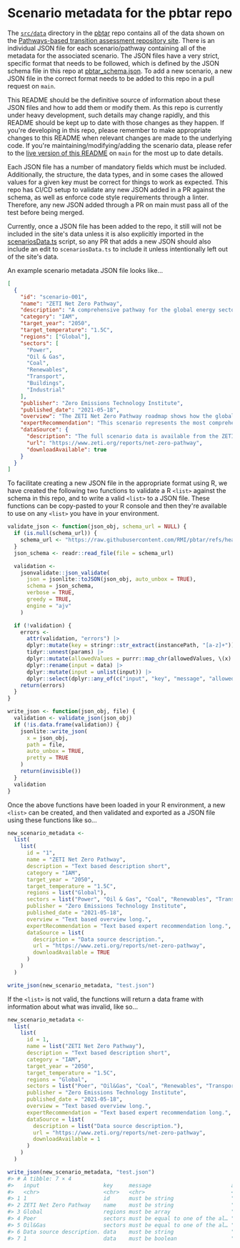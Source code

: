 # Scenario metadata for the pbtar repo

The [`src/data`](https://github.com/RMI/pbtar/tree/main/src/data) directory in the [pbtar](https://github.com/RMI/pbtar) repo contains all of the data shown on the [Pathways-based transition assessment repository site](https://green-pebble-01f5d5c1e-main.westus2.6.azurestaticapps.net). There is an individual JSON file for each scenario/pathway containing all of the metadata for the associated scenario. The JSON files have a very strict, specific format that needs to be followed, which is defined by the JSON schema file in this repo at [pbtar_schema.json](https://github.com/RMI/pbtar/blob/main/pbtar_schema.json). To add a new scenario, a new JSON file in the correct format needs to be added to this repo in a pull request on `main`.

This README should be the definitive source of information about these JSON files and how to add them or modify them. As this repo is currently under heavy development, such details may change rapidly, and this README should be kept up to date with those changes as they happen. If you're developing in this repo, please remember to make appropriate changes to this README when relevant changes are made to the underlying code. If you're maintaining/modifying/adding the scenario data, please refer to the [live version of this README](https://github.com/RMI/pbtar/blob/main/src/data/README.md) on `main` for the most up to date details.

Each JSON file has a number of mandatory fields which must be included. Additionally, the structure, the data types, and in some cases the allowed values for a given key must be correct for things to work as expected. This repo has CI/CD setup to validate any new JSON added in a PR against the schema, as well as enforce code style requirements through a linter. Therefore, any new JSON added through a PR on main must pass all of the test before being merged.

Currently, once a JSON file has been added to the repo, it still will not be included in the site's data unless it is also explicitly imported in the [scenariosData.ts](https://github.com/RMI/pbtar/blob/main/src/data/scenariosData.ts) script, so any PR that adds a new JSON should also include an edit to `scenariosData.ts` to include it unless intentionally left out of the site's data.

An example scenario metadata JSON file looks like...

```json
[
  {
    "id": "scenario-001",
    "name": "ZETI Net Zero Pathway",
    "description": "A comprehensive pathway for the global energy sector to reach net zero by 2050",
    "category": "IAM",
    "target_year": "2050",
    "target_temperature": "1.5C",
    "regions": ["Global"],
    "sectors": [
      "Power",
      "Oil & Gas",
      "Coal",
      "Renewables",
      "Transport",
      "Buildings",
      "Industrial"
    ],
    "publisher": "Zero Emissions Technology Institute",
    "published_date": "2021-05-18",
    "overview": "The ZETI Net Zero Pathway roadmap shows how the global energy sector can achieve net zero emissions by 2050. It is designed to examine what would need to happen to the energy system over the next 30 years to achieve net zero emissions by 2050. The pathway calls for rapid deployment of available technologies between now and 2030, with clean technologies in heavy industry and long-distance transport developed and brought to market in the 2030s. The pathway also requires innovation, international cooperation, and significant investment.",
    "expertRecommendation": "This scenario represents the most comprehensive global pathway to net zero and is highly recommended as a reference scenario for any climate transition assessment. It has excellent sectoral coverage and provides detailed milestones for different technologies and regions. However, analysts should note that it may be less detailed for specific regional considerations in Southeast Asia or other developing regions. Consider complementing this scenario with regional scenarios for a more complete assessment.",
    "dataSource": {
      "description": "The full scenario data is available from the ZETI website. Free summary data is available for download, while complete datasets require a ZETI data subscription.",
      "url": "https://www.zeti.org/reports/net-zero-pathway",
      "downloadAvailable": true
    }
  }
]
```

To facilitate creating a new JSON file in the appropriate format using R, we have created the following two functions to validate a R `<list>` against the schema in this repo, and to write a valid `<list>` to a JSON file. These functions can be copy-pasted to your R console and then they're available to use on any `<list>` you have in your environment.

```r
validate_json <- function(json_obj, schema_url = NULL) {
  if (is.null(schema_url)) {
    schema_url <- "https://raw.githubusercontent.com/RMI/pbtar/refs/heads/main/pbtar_schema.json"
  }
  json_schema <- readr::read_file(file = schema_url)

  validation <-
    jsonvalidate::json_validate(
      json = jsonlite::toJSON(json_obj, auto_unbox = TRUE),
      schema = json_schema,
      verbose = TRUE,
      greedy = TRUE,
      engine = "ajv"
    )

  if (!validation) {
    errors <-
      attr(validation, "errors") |>
      dplyr::mutate(key = stringr::str_extract(instancePath, "[a-z]+")) |>
      tidyr::unnest(params) |>
      dplyr::mutate(allowedValues = purrr::map_chr(allowedValues, \(x) paste0(x, collapse = ", "))) |>
      dplyr::rename(input = data) |>
      dplyr::mutate(input = unlist(input)) |>
      dplyr::select(dplyr::any_of(c("input", "key", "message", "allowedValues")))
    return(errors)
  }
}

write_json <- function(json_obj, file) {
  validation <- validate_json(json_obj)
  if (!is.data.frame(validation)) {
    jsonlite::write_json(
      x = json_obj,
      path = file,
      auto_unbox = TRUE,
      pretty = TRUE
    )
    return(invisible())
  }
  validation
}
```

Once the above functions have been loaded in your R environment, a new `<list>` can be created, and then validated and exported as a JSON file using these functions like so...

```r
new_scenario_metadata <-
  list(
    list(
      id = "1",
      name = "ZETI Net Zero Pathway",
      description = "Text based description short",
      category = "IAM",
      target_year = "2050",
      target_temperature = "1.5C",
      regions = list("Global"),
      sectors = list("Power", "Oil & Gas", "Coal", "Renewables", "Transport", "Buildings", "Industrial"),
      publisher = "Zero Emissions Technology Institute",
      published_date = "2021-05-18",
      overview = "Text based overview long.",
      expertRecommendation = "Text based expert recommendation long.",
      dataSource = list(
        description = "Data source description.",
        url = "https://www.zeti.org/reports/net-zero-pathway",
        downloadAvailable = TRUE
      )
    )
  )

write_json(new_scenario_metadata, "test.json")
```

If the `<list>` is not valid, the functions will return a data frame with information about what was invalid, like so...

```r
new_scenario_metadata <-
  list(
    list(
      id = 1,
      name = list("ZETI Net Zero Pathway"),
      description = "Text based description short",
      category = "IAM",
      target_year = "2050",
      target_temperature = "1.5C",
      regions = "Global",
      sectors = list("Poer", "Oil&Gas", "Coal", "Renewables", "Transport", "Buildings", "Industrial"),
      publisher = "Zero Emissions Technology Institute",
      published_date = "2021-05-18",
      overview = "Text based overview long.",
      expertRecommendation = "Text based expert recommendation long.",
      dataSource = list(
        description = list("Data source description."),
        url = "https://www.zeti.org/reports/net-zero-pathway",
        downloadAvailable = 1
      )
    )
  )

write_json(new_scenario_metadata, "test.json")
#> # A tibble: 7 × 4
#>   input                    key     message                         allowedValues
#>   <chr>                    <chr>   <chr>                           <chr>
#> 1 1                        id      must be string                  ""
#> 2 ZETI Net Zero Pathway    name    must be string                  ""
#> 3 Global                   regions must be array                   ""
#> 4 Poer                     sectors must be equal to one of the al… "Agriculture…
#> 5 Oil&Gas                  sectors must be equal to one of the al… "Agriculture…
#> 6 Data source description. data    must be string                  ""
#> 7 1                        data    must be boolean                 ""
```
